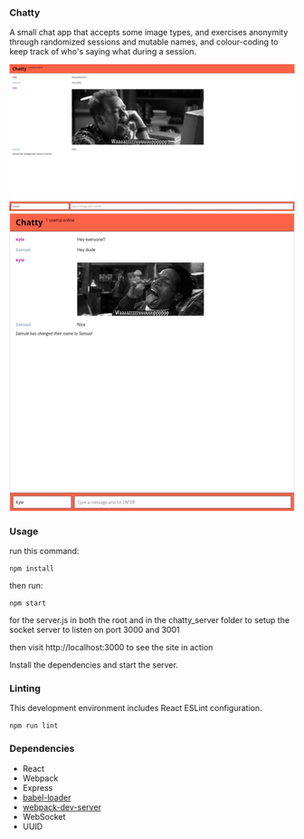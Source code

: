 ### Chatty


A small chat app that accepts some image types, and exercises anonymity through randomized sessions and mutable names, and colour-coding to keep track of who's saying what during a session.

![chat on pc](docs/fullscreen-img.jpg)
![chat on mobile](docs/mobile-img.jpg)


### Usage

run this command:
```
npm install
```
then run:
```
npm start
```
for the server.js in both the root and in the chatty_server folder to setup the socket server to listen on port 3000 and 3001

then visit http://localhost:3000 to see the site in action

Install the dependencies and start the server.

### Linting

This development environment includes React ESLint configuration.

```
npm run lint
```

### Dependencies

* React
* Webpack
* Express 
* [babel-loader](https://github.com/babel/babel-loader)
* [webpack-dev-server](https://github.com/webpack/webpack-dev-server)
* WebSocket
* UUID
